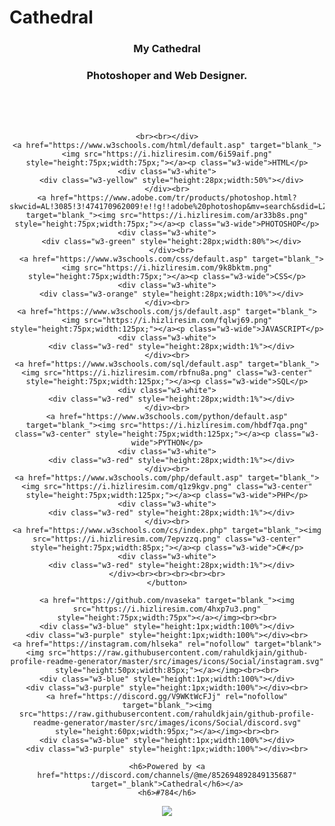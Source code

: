 # Cathedral
<!DOCTYPE html>
<html>
<title>Cathedral</title>
<meta charset="UTF-8">
<meta name="viewport" content="width=device-width, initial-scale=1">
<link rel="stylesheet" href="https://www.w3schools.com/w3css/4/w3.css">
<link rel="stylesheet" href="https://fonts.googleapis.com/css?family=Montserrat">
<link rel="stylesheet" href="https://cdnjs.cloudflare.com/ajax/libs/font-awesome/4.7.0/css/font-awesome.min.css">
<style>



h1,h2,h3,h4,h5,h6 {font-family: "Montserrat", sans-serif}
body {
  background-image: url("https://www.themasterpicks.com/wp-content/uploads/2020/04/22b22287602523.5dbd29081561d.gif");
  background-repeat: repeat-x;
  background-position: left ;
  margin-right: 50px;
  background-attachment: fixed;
}
.w3-row-padding img {margin-bottom: 20px}
/* Set the width of the sidebar to 120px */
.w3-sidebar {width: 120px;background: #323;}
/* Add a left margin to the "page content" that matches the width of the sidebar (120px) */
#main {margin-left: 120px}
/* Remove margins from "page content" on small screens */
@media only screen and (max-width: 600px) {#main {margin-left: 0}}
</style>
<body class="w3-black">

<!-- Icon Bar (Sidebar - hidden on small screens) -->

  <!-- Avatar image in top left corner -->

  </a>
</nav>

<!-- Navbar on small screens (Hidden on medium and large screens) -->
<div class="w3-top w3-hide-large w3-hide-small" id="myNavbar">
  <div class="w3-bar w3-black w3-opacity w3-hover-opacity-on w3-center w3-small">


  </div>
</div>

<!-- Page Content -->
<div class="w3-padding-small" id="main">
  <!-- Header/Home -->
  <header class="w3-container w3-padding-32 w3-center w3-dark" id="home">
    <h3 class="w3-jumbo"><span class="w3-hide-small">My</span> Cathedral</h3>
    <h3>Photoshoper and Web Designer.</h3>
    <table style="width:35%;" div="w3-center"><br>
   
     
        

</style>
<a href="https://open.spotify.com/playlist/2l2gwjSq7O2lOMjaEpY1kP?si=cf96c558736f4c7e" target="blank_" ><img class="spotifyarea" src="https://spotify-github-profile.vercel.app/api/view.svg?uid=ngbee1vi8ohksjl9g7meeassw&redirect=true][https://spotify-github-profile.vercel.app/api/view.svg?uid=ngbee1vi8ohksjl9g7meeassw&cover_image=true&theme=default&bar_color=ae5656&bar_color_cover=true" alt=""></a><br><br>


  </header><br>
  
  <!-- About Section -->
    <br><br></div>
    <a href="https://www.w3schools.com/html/default.asp" target="blank_"><img src="https://i.hizliresim.com/6i59aif.png" style="height:75px;width:75px;"></a><p class="w3-wide">HTML</p>
    <div class="w3-white">
      <div class="w3-yellow" style="height:28px;width:50%"></div>
    </div><br>
    <a href="https://www.adobe.com/tr/products/photoshop.html?skwcid=AL!3085!3!474170962009!e!!g!!adobe%20photoshop&mv=search&sdid=LZ32SYVR&ef_id=CjwKCAiAiKuOBhBQEiwAId_sK3T__Ixl_1ge6TjFgN4QjxJwxfPXj9Rb0xIj_X4JSqj00yagIV1PxhoC6yUQAvD_BwE:G:s&s_kwcid=AL!3085!3!474170962009!e!!g!!adobe%20photoshop!1448694214!55308397806&gclid=CjwKCAiAiKuOBhBQEiwAId_sK3T__Ixl_1ge6TjFgN4QjxJwxfPXj9Rb0xIj_X4JSqj00yagIV1PxhoC6yUQAvD_BwE" target="blank_"><img src="https://i.hizliresim.com/ar33b8s.png" style="height:75px;width:75px;"></a><p class="w3-wide">PHOTOSHOP</p>
    <div class="w3-white">
      <div class="w3-green" style="height:28px;width:80%"></div>
      </div><br>
      <a href="https://www.w3schools.com/css/default.asp" target="blank_"><img src="https://i.hizliresim.com/9k8bktm.png" style="height:75px;width:75px;"></a><p class="w3-wide">CSS</p>
    <div class="w3-white">
      <div class="w3-orange" style="height:28px;width:10%"></div>
    </div><br>
    <a href="https://www.w3schools.com/js/default.asp" target="blank_"><img src="https://i.hizliresim.com/fqlwj69.png" style="height:75px;width:125px;"></a><p class="w3-wide">JAVASCRIPT</p>
    <div class="w3-white">
      <div class="w3-red" style="height:28px;width:1%"></div>
    </div><br>
    <a href="https://www.w3schools.com/sql/default.asp" target="blank_"><img src="https://i.hizliresim.com/rbfnu8a.png" class="w3-center" style="height:75px;width:125px;"></a><p class="w3-wide">SQL</p>
    <div class="w3-white">
      <div class="w3-red" style="height:28px;width:1%"></div>
    </div><br>
    <a href="https://www.w3schools.com/python/default.asp" target="blank_"><img src="https://i.hizliresim.com/hbdf7qa.png" class="w3-center" style="height:75px;width:125px;"></a><p class="w3-wide">PYTHON</p>
    <div class="w3-white">
      <div class="w3-red" style="height:28px;width:1%"></div>
    </div><br>
    <a href="https://www.w3schools.com/php/default.asp" target="blank_"><img src="https://i.hizliresim.com/q1z9kgv.png" class="w3-center" style="height:75px;width:125px;"></a><p class="w3-wide">PHP</p>
    <div class="w3-white">
      <div class="w3-red" style="height:28px;width:1%"></div>
    </div><br>
    <a href="https://www.w3schools.com/cs/index.php" target="blank_"><img src="https://i.hizliresim.com/7epvzzq.png" class="w3-center" style="height:75px;width:85px;"></a><p class="w3-wide">C#</p>
    <div class="w3-white">
      <div class="w3-red" style="height:28px;width:1%"></div>
    </div><br><br><br><br><br>
    </button>
    
    <a href="https://github.com/nvaseka" target="blank_"><img src="https://i.hizliresim.com/4hxp7u3.png" style="height:75px;width:75px"></a></img><br><br>
    <div class="w3-blue" style="height:1px;width:100%"></div>
    <div class="w3-purple" style="height:1px;width:100%"></div><br>
    <a href="https://instagram.com/hlseka" rel="nofollow" target="blank"><img src="https://raw.githubusercontent.com/rahuldkjain/github-profile-readme-generator/master/src/images/icons/Social/instagram.svg" style="height:50px;width:85px;"></a></img><br><br>
    <div class="w3-blue" style="height:1px;width:100%"></div>
    <div class="w3-purple" style="height:1px;width:100%"></div><br>
    <a href="https://discord.gg/V9WKtWcFJj" rel="nofollow" target="blank_"><img src="https://raw.githubusercontent.com/rahuldkjain/github-profile-readme-generator/master/src/images/icons/Social/discord.svg" style="height:60px;width:95px;"></a></img><br><br>
    <div class="w3-blue" style="height:1px;width:100%"></div>
    <div class="w3-purple" style="height:1px;width:100%"></div><br>
    
    <h6>Powered by <a href="https://discord.com/channels/@me/852694892849135687" target="_blank">Cathedral</h6></a>
    <h6>#784</h6>
  
   <div class="w3-opacity"> <img src="https://c.tenor.com/iNpoS6srIXkAAAAd/waneella-pixel-art.gif" div="w3-center"></div>
  </style>
</body>
</html>
